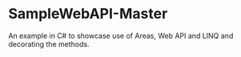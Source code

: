 # SampleWebAPI-Master
An example in C# to showcase use of Areas, Web API and LINQ and decorating the methods.
